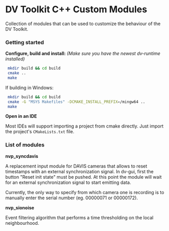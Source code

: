 # DV Toolkit C++ Custom Modules

Collection of modules that can be used to customize the behaviour of the DV Toolkit.

### Getting started


**Configure, build and install:**
*(Make sure you have the newest dv-runtime installed)*

```sh
 mkdir build && cd build
 cmake ..
 make
```

If building in Windows:

```sh
 mkdir build && cd build
 cmake -G "MSYS Makefiles" -DCMAKE_INSTALL_PREFIX=/mingw64 ..
 make
```

**Open in an IDE**

Most IDEs will support importing a project from cmake directly.
Just import the project's `CMakeLists.txt` file.


### List of modules

**nvp_syncdavis**

A replacement input module for DAVIS cameras that allows to reset timestamps with an external synchronization signal. In dv-gui, first the button "Reset init state" must be pushed. At this point the module will wait for an external synchronization signal to start emitting data.

Currently, the only way to specify from which camera one is recording is to manually enter the serial number (eg. 00000071 or 00000172).

**nvp_sionoise**

Event filtering algorithm that performs a time thresholding on the local neighbourhood.
